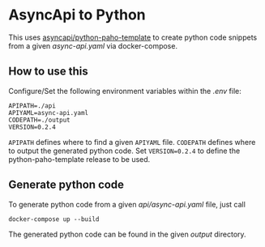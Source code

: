 # AsyncApi to Python
This uses [asyncapi/python-paho-template](https://github.com/asyncapi/python-paho-template)
to create python code snippets from a given *async-api.yaml* via docker-compose.

## How to use this
Configure/Set the following environment variables within the *.env* file:

    APIPATH=./api
    APIYAML=async-api.yaml
    CODEPATH=./output
    VERSION=0.2.4

`APIPATH` defines where to find a given `APIYAML` file. `CODEPATH` defines where
to output the generated python code. Set `VERSION=0.2.4` to define the 
python-paho-template release to be used.

## Generate python code
To generate python code from a given *api/async-api.yaml* file, just call

    docker-compose up --build

The generated python code can be found in the given *output* directory.
